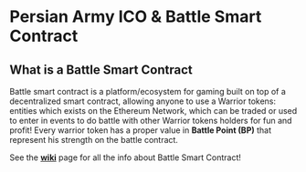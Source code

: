 # Persian Army ICO & Battle Smart Contract
## What is a Battle Smart Contract
Battle smart contract is a platform/ecosystem for gaming built on top of a decentralized smart contract, allowing anyone to use a Warrior tokens: entities which exists on the Ethereum Network, which can be traded or used to enter in events to do battle with other Warrior tokens holders for fun and profit! Every warrior token has a proper value in **Battle Point (BP)** that represent his strength on the battle contract.

See the [**wiki**](https://github.com/Neurone/persians/wiki) page for all the info about Battle Smart Contract!


